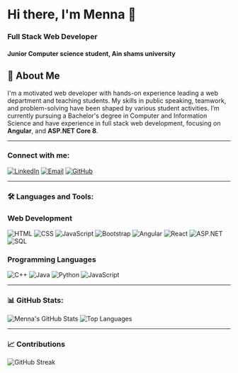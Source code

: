 # Hi there, I'm Menna 👋

### Full Stack Web Developer
#### Junior Computer science student, Ain shams university

## 🌟 **About Me**

I'm a motivated web developer with hands-on experience leading a web department and teaching students. My skills in public speaking, teamwork, and problem-solving have been shaped by various student activities. I’m currently pursuing a Bachelor's degree in Computer and Information Science and have experience in full stack web development, focusing on **Angular**, and **ASP.NET Core 8**.

---

### Connect with me:
[![LinkedIn](https://img.shields.io/badge/LinkedIn-blue?logo=linkedin)](https://www.linkedin.com/in/menna-mohamed-m2023/)
[![Email](https://img.shields.io/badge/Email-D14836?logo=gmail&logoColor=white)](mailto:menna.mohamedd2023@gmail.com)
[![GitHub](https://img.shields.io/badge/GitHub-black?logo=github)](https://github.com/Menna-2003)

---

### 🛠 Languages and Tools:

### **Web Development**

![HTML](https://img.shields.io/badge/-HTML5-E34F26?logo=html5&logoColor=white) 
![CSS](https://img.shields.io/badge/-CSS3-1572B6?logo=css3&logoColor=white) 
![JavaScript](https://img.shields.io/badge/-JavaScript-F7DF1E?logo=javascript&logoColor=black) 
![Bootstrap](https://img.shields.io/badge/-Bootstrap-7952B3?logo=bootstrap&logoColor=white) 
![Angular](https://img.shields.io/badge/-Angular-DD0031?logo=angular&logoColor=white) 
![React](https://img.shields.io/badge/-React-61DAFB?logo=react&logoColor=black) 
![ASP.NET](https://img.shields.io/badge/-ASP.NET-5C2D91?logo=.net&logoColor=white) 
![SQL](https://img.shields.io/badge/-SQL-4479A1?logo=mysql&logoColor=white)

### **Programming Languages**

![C++](https://img.shields.io/badge/-C++-00599C?logo=cplusplus&logoColor=white) 
![Java](https://img.shields.io/badge/-Java-007396?logo=java&logoColor=white) 
![Python](https://img.shields.io/badge/-Python-3776AB?logo=python&logoColor=white) 
![JavaScript](https://img.shields.io/badge/-JavaScript-F7DF1E?logo=javascript&logoColor=black)  

---

### 📊 GitHub Stats:

![Menna's GitHub Stats](https://github-readme-stats.vercel.app/api?username=Menna-2003&show_icons=true&theme=radical)       ![Top Languages](https://github-readme-stats.vercel.app/api/top-langs/?username=Menna-2003&layout=compact&theme=radical)



---

### 📈 Contributions

![GitHub Streak](https://github-readme-streak-stats.herokuapp.com/?user=Menna-2003&theme=radical)


